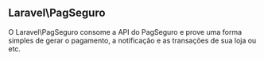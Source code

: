## Laravel\PagSeguro

O Laravel\PagSeguro consome a API do PagSeguro e prove uma forma 
simples de gerar o pagamento, a notificação e as transações de sua loja ou etc.